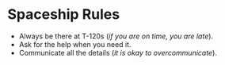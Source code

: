 # Spaceship Rules

* Always be there at T-120s (*if you are on time, you are late*).
* Ask for the help when you need it.
* Communicate all the details (*it is okay to overcommunicate*).
